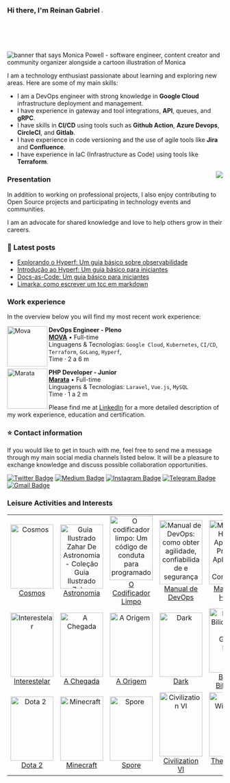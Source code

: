 ### Hi there, I'm Reinan Gabriel <img src="https://media.giphy.com/media/hvRJCLFzcasrR4ia7z/giphy.gif" width="2%">

<img src="https://gitlab.com/reinanhs/reinanhs/-/raw/master/assets/img/header-image.png" alt="banner that says Monica Powell - software engineer, content creator and community organizer alongside a cartoon illustration of Monica">

I am a technology enthusiast passionate about learning and exploring new areas. Here are some of my main skills:

- I am a DevOps engineer with strong knowledge in **Google Cloud** infrastructure deployment and management.
- I have experience in gateway and tool integrations, **API**, queues, and **gRPC**.
- I have skills in **CI/CD** using tools such as **Github Action**, **Azure Devops**, **CircleCI**, and **Gitlab**.
- I have experience in code versioning and the use of agile tools like **Jira** and **Confluence**.
- I have experience in IaC (Infrastructure as Code) using tools like **Terraform**.

<img align='right' src="https://github-readme-stats.vercel.app/api?username=reinanhs&show_icons=true&title_color=4A82B1&text_color=386488&icon_color=4a82b1&bg_color=a1bcd7&cache_seconds=2300">

### Presentation

<p>

In addition to working on professional projects, I also enjoy contributing to Open Source projects and participating in technology events and communities.
<br>

I am an advocate for shared knowledge and love to help others grow in their careers.
</p>

### 📝 Latest posts

- [Explorando o Hyperf: Um guia básico sobre observabilidade](https://medium.com/@reinanhs/explorando-o-hyperf-um-guia-b%C3%A1sico-sobre-observabilidade-1591febfb5c)
- [Introdução ao Hyperf: Um guia básico para iniciantes](https://medium.com/@reinanhs/introdu%C3%A7%C3%A3o-ao-hyperf-um-guia-b%C3%A1sico-para-iniciantes-b5d7dd06b337)
- [Docs-as-Code: Um guia básico para iniciantes](https://medium.com/@reinanhs/docs-as-code-um-guia-b%C3%A1sico-para-iniciantes-b65b1e63b53a)
- [Limarka: como escrever um tcc em markdown](https://youtu.be/zuw0Fo1la2U)

### Work experience

In the overview below you will find my most recent work experience:

[<img align="left" height="94px" width="94px" alt="Mova" src="https://gitlab.com/reinanhs/reinanhs/-/raw/master/assets/img/company/movacredito_logo.jpg"/>](https://mova.vc/)

**DevOps Engineer - Pleno** \
[**MOVA**](https://mova.vc/) • Full-time \
Linguagens & Tecnologias: `Google Cloud`, `Kubernetes`, `CI/CD`, `Terraform`, `GoLang`, `Hyperf`,\
Time · 2 a 6 m
<br/>

[<img align="left" height="94px" width="94px" alt="Marata" src="https://gitlab.com/reinanhs/reinanhs/-/raw/master/assets/img/company/marata_logo.jpg"/>](https://marata.com.br/)

**PHP Developer - Junior** \
[**Marata**](https://marata.com.br/) • Full-time \
Linguagens & Tecnologias: `Laravel`, `Vue.js`, `MySQL`\
Time · 1 a 2 m
<br/>

Please find me at [LinkedIn](https://www.linkedin.com/in/reinanhs/) for a more detailed description of my work experience, education and certification.

### ⭐ Contact information

If you would like to get in touch with me, feel free to send me a message through my main social media channels listed below.
It will be a pleasure to exchange knowledge and discuss possible collaboration opportunities.

<div align="left">

[![Twitter Badge](https://img.shields.io/badge/twitter-%231DA1F2.svg?&style=for-the-badge&logo=twitter&logoColor=white)](https://twitter.com/ReinanGabriel9)
[![Medium Badge](https://img.shields.io/badge/medium-%2312100E.svg?&style=for-the-badge&logo=medium&logoColor=white)](https://medium.com/@reinanhs)
[![Instagram Badge](https://img.shields.io/badge/instagram-%23E4405F.svg?&style=for-the-badge&logo=instagram&logoColor=white)](https://www.instagram.com/reinanhs)
[![Telegram Badge](https://img.shields.io/badge/telegram-1ca0f1?style=for-the-badge&logo=telegram&logoColor=white)](https://t.me/reinanhs)
[![Gmail Badge](https://img.shields.io/badge/gmail-c14438?style=for-the-badge&logo=gmail&logoColor=white)](mailto:reinangabriel1520@gmail.com)

</div>

### Leisure Activities and Interests

<table>
  <tr>
    <td align="center">
      <a href="https://www.amazon.com.br/Cosmos-Carl-Sagan/dp/8535929886">
        <img src="https://gitlab.com/reinanhs/reinanhs/-/raw/master/assets/img/activities/01.jpg" height="150px" width="100px;" alt="Cosmos"/>
      </a>
      <br />
      <a href="https://www.amazon.com.br/Cosmos-Carl-Sagan/dp/8535929886">Cosmos</a>
    </td>
    <td align="center">
      <a href="https://www.amazon.com.br/Guia-Ilustrado-Zahar-Astronomia-Cole%C3%A7%C3%A3o/dp/8571109826">
        <img src="https://gitlab.com/reinanhs/reinanhs/-/raw/master/assets/img/activities/02.jpg" height="150px" width="100px;" alt="Guia Ilustrado Zahar De Astronomia - Coleção Guia Ilustrado Zahar"/>
      </a>
      <br />
      <a href="https://www.amazon.com.br/Guia-Ilustrado-Zahar-Astronomia-Cole%C3%A7%C3%A3o/dp/8571109826">Astronomia</a>
    </td>
    <td align="center">
      <a href="https://www.amazon.com.br/codificador-limpo-conduta-programadores-profissionais/dp/8576086476">
        <img src="https://gitlab.com/reinanhs/reinanhs/-/raw/master/assets/img/activities/03.jpg" height="150px" width="100px;" alt="O codificador limpo: Um código de conduta para programadores profissionais"/>
      </a>
      <br />
      <a href="https://www.amazon.com.br/codificador-limpo-conduta-programadores-profissionais/dp/8576086476">O Codificador Limpo</a>
    </td>
    <td align="center">
      <a href="https://www.amazon.com.br/Manual-DevOps-confiabilidade-organiza%C3%A7%C3%B5es-tecnol%C3%B3gicas/dp/8550802697/">
        <img src="https://gitlab.com/reinanhs/reinanhs/-/raw/master/assets/img/activities/04.jpg" height="150px" width="100px;" alt="Manual de DevOps: como obter agilidade, confiabilidade e segurança em organizações tecnológicas"/>
      </a>
      <br />
      <a href="https://www.amazon.com.br/Manual-DevOps-confiabilidade-organiza%C3%A7%C3%B5es-tecnol%C3%B3gicas/dp/8550802697/">Manual de DevOps</a>
    </td>
    <td align="center">
      <a href="https://www.amazon.com.br/Manual-Hacker-Aplica%C3%A7%C3%B5es-Conhecendo-Utilizadas/dp/857522753X/">
        <img src="https://gitlab.com/reinanhs/reinanhs/-/raw/master/assets/img/activities/06.jpg" height="150px" width="100px;" alt="Manual do Hacker: Aprenda a Proteger Aplicações web Conhecendo as Técnicas de Pentest Utilizadas Pelos Hackers"/>
      </a>
      <br />
      <a href="https://www.amazon.com.br/Manual-Hacker-Aplica%C3%A7%C3%B5es-Conhecendo-Utilizadas/dp/857522753X/">Manual do Hacker</a>
    </td>
  </tr>
  <tr>
    <td align="center">
      <a href="https://play.hbomax.com/page/urn:hbo:page:GYGP7pwQv_ojDXAEAAAFc:type:feature">
        <img src="https://gitlab.com/reinanhs/reinanhs/-/raw/master/assets/img/activities/07.jpg" height="150px" width="100px;" alt="Interestelar"/>
      </a>
      <br />
      <a href="https://play.hbomax.com/page/urn:hbo:page:GYGP7pwQv_ojDXAEAAAFc:type:feature">Interestelar</a>
    </td>
    <td align="center">
      <a href="https://play.google.com/store/movies/details?id=P37B33BLClc">
        <img src="https://gitlab.com/reinanhs/reinanhs/-/raw/master/assets/img/activities/08.jpg" height="150px" width="100px;" alt="A Chegada"/>
      </a>
      <br />
      <a href="https://play.google.com/store/movies/details?id=P37B33BLClc">A Chegada</a>
    </td>
    <td align="center">
      <a href="https://play.google.com/store/movies/details?id=InCsq61G5iw.P">
        <img src="https://gitlab.com/reinanhs/reinanhs/-/raw/master/assets/img/activities/09.jpg" height="150px" width="100px;" alt="A Origem"/>
      </a>
      <br />
      <a href="https://play.google.com/store/movies/details?id=InCsq61G5iw.P">A Origem</a>
    </td>
    <td align="center">
      <a href="https://www.netflix.com/title/80100172">
        <img src="https://gitlab.com/reinanhs/reinanhs/-/raw/master/assets/img/activities/10.jpg" height="150px" width="100px;" alt="Dark"/>
      </a>
      <br />
      <a href="https://www.netflix.com/title/80100172">Dark</a>
    </td>
    <td align="center">
      <a href="https://www.netflix.com/title/81074012">
        <img src="https://gitlab.com/reinanhs/reinanhs/-/raw/master/assets/img/activities/11.jpg" height="150px" width="100px;" alt="Batalha Bilionária: O Caso Google Earth"/>
      </a>
      <br />
      <a href="https://www.netflix.com/title/81074012">Batalha Bilionária</a>
    </td>
  </tr>
  <tr>
    <td align="center">
      <a href="https://www.dota2.com/home">
        <img src="https://gitlab.com/reinanhs/reinanhs/-/raw/master/assets/img/activities/12.jpg" height="150px" width="100px;" alt="Dota 2"/>
      </a>
      <br />
      <a href="https://www.dota2.com/home">Dota 2</a>
    </td>
    <td align="center">
      <a href="https://www.youtube.com/@ReinanHS">
        <img src="https://gitlab.com/reinanhs/reinanhs/-/raw/master/assets/img/activities/14.png" height="150px" width="100px;" alt="Minecraft"/>
      </a>
      <br />
      <a href="https://www.youtube.com/@ReinanHS">Minecraft</a>
    </td>
    <td align="center">
      <a href="https://www.spore.com/">
        <img src="https://gitlab.com/reinanhs/reinanhs/-/raw/master/assets/img/activities/13.jpg" height="150px" width="100px;" alt="Spore"/>
      </a>
      <br />
      <a href="https://www.spore.com/">Spore</a>
    </td>
    <td align="center">
      <a href="https://civilization.com/pt-BR/">
        <img src="https://gitlab.com/reinanhs/reinanhs/-/raw/master/assets/img/activities/15.jpg" height="150px" width="100px;" alt="Civilization VI"/>
      </a>
      <br />
      <a href="https://civilization.com/pt-BR/">Civilization VI</a>
    </td>
    <td align="center">
      <a href="https://www.thewitcher.com/us/en/witcher3">
        <img src="https://gitlab.com/reinanhs/reinanhs/-/raw/master/assets/img/activities/16.png" height="150px" width="100px;" alt="The Witcher 3"/>
      </a>
      <br />
      <a href="https://www.thewitcher.com/us/en/witcher3">The Witcher 3</a>
    </td>
  </tr>
</table>